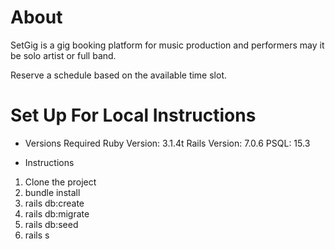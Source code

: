 # About

SetGig is a gig booking platform for music production and performers may it be solo artist or full band. 

Reserve a schedule based on the available time slot.




# Set Up For Local Instructions

* Versions Required
Ruby Version: 3.1.4t
Rails Version: 7.0.6
PSQL: 15.3 

* Instructions
1. Clone the project
2. bundle install
3. rails db:create
4. rails db:migrate
5. rails db:seed
6. rails s
